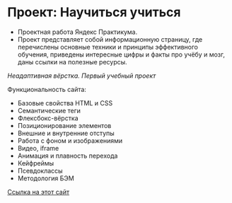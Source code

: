 # Проект: Научиться учиться

- Проектная работа Яндекс Практикума.
- Проект представляет собой информационную страницу, где перечислены основные техники и принципы эффективного обучения, приведены интересные цифры и факты про
учёбу и мозг, даны ссылки на полезные ресурсы.

*Неадаптивная вёрстка. Первый учебный проект*

Функциональность сайта:
- Базовые свойства HTML и CSS
- Семантические теги
- Флексбокс-вёрстка
- Позиционирование элементов
- Внешние и внутренние отступы
- Работа с фоном и изображениями
- Видео, iframe
- Анимация и плавность перехода
- Кейфреймы
- Псевдоклассы
- Методология БЭМ

[Ссылка на этот сайт](https://alebedev85.github.io/how-to-learn/)
